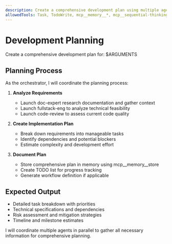 ```yaml
---
description: Create a comprehensive development plan using multiple agents
allowedTools: Task, TodoWrite, mcp__memory__*, mcp__sequential-thinking__sequentialthinking
---
```


# Development Planning

Create a comprehensive development plan for: $ARGUMENTS

## Planning Process

As the orchestrator, I will coordinate the planning process:

1. **Analyze Requirements**
   - Launch doc-expert research documentation and gather context
   - Launch fullstack-eng to analyze technical feasibility
   - Launch code-review to assess current code quality

2. **Create Implementation Plan**
   - Break down requirements into manageable tasks
   - Identify dependencies and potential blockers
   - Estimate complexity and development effort

3. **Document Plan**
   - Store comprehensive plan in memory using mcp__memory__store
   - Create TODO list for progress tracking
   - Generate workflow definition if applicable

## Expected Output

- Detailed task breakdown with priorities
- Technical specifications and dependencies
- Risk assessment and mitigation strategies
- Timeline and milestone estimates

I will coordinate multiple agents in parallel to gather all necessary information for comprehensive planning.
